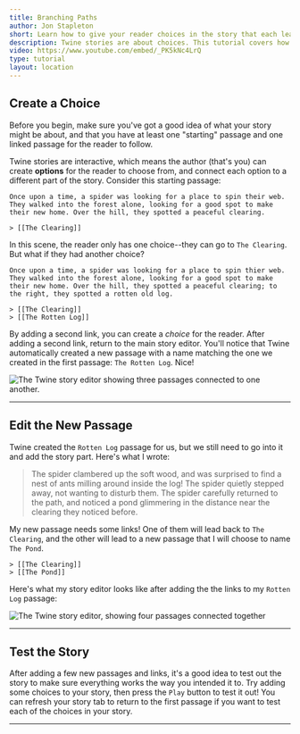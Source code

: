 ```yaml
---
title: Branching Paths
author: Jon Stapleton
short: Learn how to give your reader choices in the story that each lead to different passages.
description: Twine stories are about choices. This tutorial covers how to add multiple links to a passage, allowing users to make choices that affect how the story ends.
video: https://www.youtube.com/embed/_PK5kNc4LrQ
type: tutorial
layout: location
---
```


## Create a Choice

Before you begin, make sure you've got a good idea of what your story might be about, and that you have at least one "starting" passage and one linked passage for the reader to follow.

Twine stories are interactive, which means the author (that's you) can create **options** for the reader to choose from, and connect each option to a different part of the story. Consider this starting passage:

```
Once upon a time, a spider was looking for a place to spin their web. They walked into the forest alone, looking for a good spot to make their new home. Over the hill, they spotted a peaceful clearing.

> [[The Clearing]]
```

In this scene, the reader only has one choice--they can go to `The Clearing`. But what if they had another choice?

```
Once upon a time, a spider was looking for a place to spin thier web. They walked into the forest alone, looking for a good spot to make their new home. Over the hill, they spotted a peaceful clearing; to the right, they spotted a rotten old log.

> [[The Clearing]]
> [[The Rotten Log]]
```

By adding a second link, you can create a *choice* for the reader. After adding a second link, return to the main story editor. You'll notice that Twine automatically created a new passage with a name matching the one we created in the first passage: `The Rotten Log`. Nice!

![The Twine story editor showing three passages connected to one another.](/branching-path.png)

----

## Edit the New Passage

Twine created the `Rotten Log` passage for us, but we still need to go into it and add the story part. Here's what I wrote:

> The spider clambered up the soft wood, and was surprised to find a nest of ants milling around inside the log! The spider quietly stepped away, not wanting to disturb them. The spider carefully returned to the path, and noticed a pond glimmering in the distance near the clearing they noticed before.

My new passage needs some links! One of them will lead back to `The Clearing`, and the other will lead to a new passage that I will choose to name `The Pond`.

```
> [[The Clearing]]
> [[The Pond]]
```

Here's what my story editor looks like after adding the the links to my `Rotten Log` passage:

![The Twine story editor, showing four passages connected together](/new-branch.png)

----

## Test the Story

After adding a few new passages and links, it's a good idea to test out the story to make sure everything works the way you intended it to. Try adding some choices to your story, then press the `Play` button to test it out! You can refresh your story tab to return to the first passage if you want to test each of the choices in your story.

----

